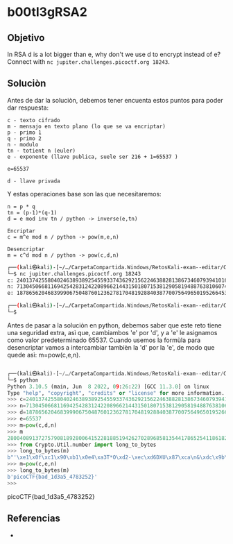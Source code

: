 # b00tl3gRSA2
## Objetivo
In RSA d is a lot bigger than e, why don't we use d to encrypt instead of e? Connect with `nc jupiter.challenges.picoctf.org 18243`.

## Soluciòn

Antes de dar la soluciòn,  debemos tener encuenta estos puntos para poder dar respuesta:
```text
c - texto cifrado
m - mensajo en texto plano (lo que se va encriptar)
p - primo 1
q - primo 2
n - modulo
tn - totient n (euler)
e - exponente (llave publica, suele ser 216 + 1=65537 )

e=65537

d - llave privada
```
Y estas operaciones base son las que necesitaremos:
```text
n = p * q
tn = (p-1)*(q-1)
d = e mod inv tn / python -> inverse(e,tn)

Encriptar
c = m^e mod n / python -> pow(m,e,n)

Desencriptar
m = c^d mod n / python -> pow(c,d,n)
```

```bash
┌──(kali㉿kali)-[~/…/CarpetaCompartida.Windows/RetosKali-exam--editar/CarpetaKali-exam1/Retos-Crypto picoCTF 2019]
└─$ nc jupiter.challenges.picoctf.org 18243
c: 24013742558040246389389254559337436292156224638828138673460793941016149525390036953823743431145614579767077922796547071085891228036033745140487163117083060165968516116063964911694568568773895307973417949606342173311818770242844323155200018985982874072753981281676045336591752999474038823932205719662084739179
n: 71304506681169425428312422089662144315018071538129058194887638106074611539182486439569181019902336501138399219401954526600175003243576095032122614218438366839995882962926034943097177960288490318047487102569447576890778255966480153478937510534667352086526378594927556903822179943059360650155195142756592493527
e: 18786562046839990675048760123627817048192884038770075649650195266453916374674824806628943172111229448481876486891581073451717682851012839051522974498524115948393236984589560197007841787174954544256045885488146842304745443670510662836577879175949094593752105845508573130544455398461383776147829432874434063193

┌──(kali㉿kali)-[~/…/CarpetaCompartida.Windows/RetosKali-exam--editar/CarpetaKali-exam1/Retos-Crypto picoCTF 2019]
└─$  
```

Antes de pasar a la soluciòn en python, debemos saber que este reto tiene una seguridad extra, asì que, cambiambos 'e' por 'd', y a 'e' le asignamos como valor predeterminado 65537. Cuando usemos la formùla para desencriptar vamos a intercambiar tambièn la 'd' por la 'e', de modo que quede asì: m=pow(c,e,n).

```python

┌──(kali㉿kali)-[~/…/CarpetaCompartida.Windows/RetosKali-exam--editar/CarpetaKali-exam1/Retos-Crypto picoCTF 2019]
└─$ python
Python 3.10.5 (main, Jun  8 2022, 09:26:22) [GCC 11.3.0] on linux
Type "help", "copyright", "credits" or "license" for more information.
>>> c=24013742558040246389389254559337436292156224638828138673460793941016149525390036953823743431145614579767077922796547071085891228036033745140487163117083060165968516116063964911694568568773895307973417949606342173311818770242844323155200018985982874072753981281676045336591752999474038823932205719662084739179
>>> n=71304506681169425428312422089662144315018071538129058194887638106074611539182486439569181019902336501138399219401954526600175003243576095032122614218438366839995882962926034943097177960288490318047487102569447576890778255966480153478937510534667352086526378594927556903822179943059360650155195142756592493527
>>> d=18786562046839990675048760123627817048192884038770075649650195266453916374674824806628943172111229448481876486891581073451717682851012839051522974498524115948393236984589560197007841787174954544256045885488146842304745443670510662836577879175949094593752105845508573130544455398461383776147829432874434063193
>>> e=65537
>>> m=pow(c,d,n)
>>> m
28004089137275790818928006415228188519426270289685813544178652541186182329466563113511931910778223161712601783067409984901028965440139838519014941262977993881751727132565561634069202331671884376205513981180447347227928319335899877535489002384490236247369002072494640267955841659486325425958554538712944541660
>>> from Crypto.Util.number import long_to_bytes
>>> long_to_bytes(m)
b"'\xe1\x0f\xc1\x90\xb1\x0e4\xa3T*O\xd2-\xec\xd6DXU\x87\xca\n&\xdc\x9b\x13\x8c\xa2\xb9\xaaR\xd7\xbd\xba5+{\x82\x95\t\xaaZ\xeb\\\xf4\xf3\xe2\xd3\xdb\xd4\xd9\xc7i\xd9\x11\xcd\x86\xb4\x87\xf1\xdaW|{\xb7\xf1\xa5\x08Xb\xf2\x13\xb5X\xe8b\xbd\\\x7f}\x1c!/\x8a\xd1\xe0\x04\x91\xe0\xc3xCS>\x10\x19R\xedUE\xf4\xe0B\xc7\xc1\xbaq[\x06\x82\x9f\xd2,R\xd3\xce\x90X\xc5\xfb)\xaf\xcb+\x0c\x1a\xff\xdc"
>>> m=pow(c,e,n)
>>> long_to_bytes(m)
b'picoCTF{bad_1d3a5_4783252}'
>>>
```

picoCTF{bad_1d3a5_4783252}

## Referencias
- []()